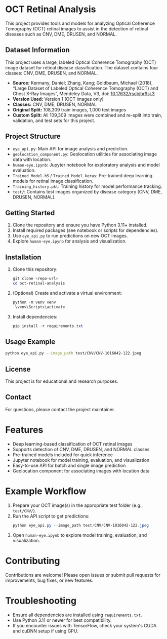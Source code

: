 # OCT Retinal Analysis

This project provides tools and models for analyzing Optical Coherence Tomography (OCT) retinal images to assist in the detection of retinal diseases such as CNV, DME, DRUSEN, and NORMAL.

## Dataset Information

This project uses a large, labeled Optical Coherence Tomography (OCT) image dataset for retinal disease classification. The dataset contains four classes: CNV, DME, DRUSEN, and NORMAL.

- **Source:** Kermany, Daniel; Zhang, Kang; Goldbaum, Michael (2018), “Large Dataset of Labeled Optical Coherence Tomography (OCT) and Chest X-Ray Images”, Mendeley Data, V3, doi: [10.17632/rscbjbr9sj.3](https://data.mendeley.com/datasets/rscbjbr9sj/3)
- **Version Used:** Version 1 (OCT images only)
- **Classes:** CNV, DME, DRUSEN, NORMAL
- **Original Split:** 108,309 train images, 1,000 test images
- **Custom Split:** All 109,309 images were combined and re-split into train, validation, and test sets for this project.

## Project Structure
- `eye_api.py`: Main API for image analysis and prediction.
- `geolocation_component.py`: Geolocation utilities for associating image data with location.
- `human-eye.ipynb`: Jupyter notebook for exploratory analysis and model evaluation.
- `Trained_Model.h5` / `Trained_Model.keras`: Pre-trained deep learning models for retinal image classification.
- `Training_history.pkl`: Training history for model performance tracking.
- `test/`: Contains test images organized by disease category (CNV, DME, DRUSEN, NORMAL).

## Getting Started
1. Clone the repository and ensure you have Python 3.11+ installed.
2. Install required packages (see notebook or scripts for dependencies).
3. Use `eye_api.py` to run predictions on new OCT images.
4. Explore `human-eye.ipynb` for analysis and visualization.

## Installation
1. Clone this repository:
   ```powershell
   git clone <repo-url>
   cd oct-retinal-analysis
   ```
2. (Optional) Create and activate a virtual environment:
   ```powershell
   python -m venv venv
   .\venv\Scripts\activate
   ```
3. Install dependencies:
   ```powershell
   pip install -r requirements.txt
   ```

## Usage Example
```bash
python eye_api.py --image_path test/CNV/CNV-1016042-122.jpeg
```

## License
This project is for educational and research purposes.

## Contact
For questions, please contact the project maintainer.
#
# Features
- Deep learning-based classification of OCT retinal images
- Supports detection of CNV, DME, DRUSEN, and NORMAL classes
- Pre-trained models included for quick inference
- Jupyter notebook for model training, evaluation, and visualization
- Easy-to-use API for batch and single image prediction
- Geolocation component for associating images with location data

# Example Workflow
1. Prepare your OCT image(s) in the appropriate test folder (e.g., `test/CNV/`).
2. Run the API script to get predictions:
   ```powershell
   python eye_api.py --image_path test/CNV/CNV-1016042-122.jpeg
   ```
3. Open `human-eye.ipynb` to explore model training, evaluation, and visualization.

# Contributing
Contributions are welcome! Please open issues or submit pull requests for improvements, bug fixes, or new features.

# Troubleshooting
- Ensure all dependencies are installed using `requirements.txt`.
- Use Python 3.11 or newer for best compatibility.
- If you encounter issues with TensorFlow, check your system's CUDA and cuDNN setup if using GPU.